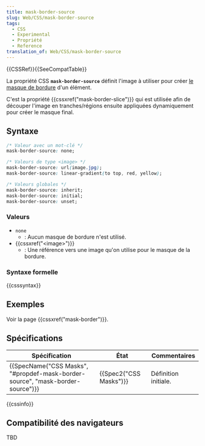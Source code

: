 ```yaml
---
title: mask-border-source
slug: Web/CSS/mask-border-source
tags:
  - CSS
  - Experimental
  - Propriété
  - Reference
translation_of: Web/CSS/mask-border-source
---
```


{{CSSRef}}{{SeeCompatTable}}

La propriété CSS **`mask-border-source`** définit l'image à utiliser pour créer [le masque de bordure](/fr/docs/Web/CSS/mask-border) d'un élément.

C'est la propriété {{cssxref("mask-border-slice")}} qui est utilisée afin de découper l'image en tranches/régions ensuite appliquées dynamiquement pour créer le masque final.

## Syntaxe

```css
/* Valeur avec un mot-clé */
mask-border-source: none;

/* Valeurs de type <image> */
mask-border-source: url(image.jpg);
mask-border-source: linear-gradient(to top, red, yellow);

/* Valeurs globales */
mask-border-source: inherit;
mask-border-source: initial;
mask-border-source: unset;
```

### Valeurs

- `none`
  - : Aucun masque de bordure n'est utilisé.
- {{cssxref("&lt;image&gt;")}}
  - : Une référence vers une image qu'on utilise pour le masque de la bordure.

### Syntaxe formelle

{{csssyntax}}

## Exemples

Voir la page {{cssxref("mask-border")}}.

## Spécifications

| Spécification                                                                                            | État                         | Commentaires         |
| -------------------------------------------------------------------------------------------------------- | ---------------------------- | -------------------- |
| {{SpecName("CSS Masks", "#propdef-mask-border-source", "mask-border-source")}} | {{Spec2("CSS Masks")}} | Définition initiale. |

{{cssinfo}}

## Compatibilité des navigateurs

TBD
